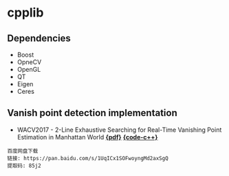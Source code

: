 # cpplib

## Dependencies
- Boost
- OpneCV
- OpenGL
- QT
- Eigen
- Ceres

## Vanish point detection implementation
- WACV2017 - 2-Line Exhaustive Searching for Real-Time Vanishing Point Estimation in Manhattan World [**{pdf}**](http://xiaohulugo.github.io/papers/Vanishing_Point_Detection_WACV2017.pdf) [**{code-c++}**](https://github.com/xiaohulugo/VanishingPointDetection)
```
百度网盘下载
链接: https://pan.baidu.com/s/1UqICx1SOFwoyngMd2axSgQ
提取码: 85j2
```